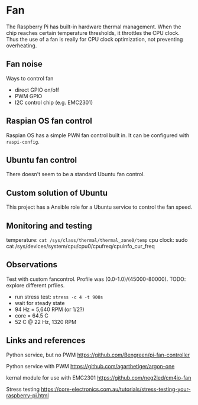 # Fan
The Raspberry Pi has built-in hardware thermal management.
When the chip reaches certain temperature thresholds, it throttles the CPU clock.
Thus the use of a fan is really for CPU clock optimization, not preventing overheating.

## Fan noise

Ways to control fan
- direct GPIO on/off
- PWM GPIO
- I2C control chip (e.g. EMC2301)

## Raspian OS fan control
Raspian OS has a simple PWN fan control built in.
It can be configured with ``raspi-config``.

## Ubuntu fan control
There doesn't seem to be a standard Ubuntu fan control.

## Custom solution of Ubuntu
This project has a Ansible role for a Ubuntu service to control the fan speed.

## Monitoring and testing

temperature: ``cat /sys/class/thermal/thermal_zone0/temp``
cpu clock: sudo cat /sys/devices/system/cpu/cpu0/cpufreq/cpuinfo_cur_freq


## Observations
Test with custom fancontrol.
Profile was (0.0-1.0)/(45000-80000).
TODO: explore different prfiles.
- run stress test: ``stress -c 4 -t 900s``
- wait for steady state
- 94 Hz = 5,640 RPM (or 1/2?)
- core = 64.5 C
- 52 C @ 22 Hz, 1320 RPM

## Links and references

Python service, but no PWM
https://github.com/Bengreen/pi-fan-controller

Python service with PWM
https://github.com/agarthetiger/argon-one

kernal module for use with EMC2301
https://github.com/neg2led/cm4io-fan

Stress testing
https://core-electronics.com.au/tutorials/stress-testing-your-raspberry-pi.html
